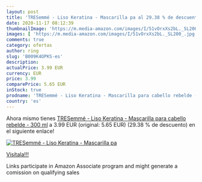 ```yaml
---
layout: post
title: 'TRESemmé - Liso Keratina - Mascarilla pa al 29.38 % de descuento'
date: 2020-11-17 08:12:39
thumbnailImage: 'https://m.media-amazon.com/images/I/51vOrxXs2bL._SL200_.jpg'
images: [ 'https://m.media-amazon.com/images/I/51vOrxXs2bL._SL200_.jpg' ]
comments: true
category: ofertas
author: ring
slug: 'B009K4OPKS-es'
description:
actualPrice: 3.99 EUR
currency: EUR
price: 3.99
comparePrice: 5.65 EUR
inStock: true
prodname: 'TRESemmé - Liso Keratina - Mascarilla para cabello rebelde - 300 ml'
country: 'es'
---
```


Ahora mismo tienes [TRESemmé - Liso Keratina - Mascarilla para cabello rebelde - 300 ml](https://www.amazon.es/dp/B009K4OPKS/?tag=tolees-21) a 3.99 EUR (original: 5.65 EUR) (29.38 %  de descuento) en el siguiente enlace!

[![TRESemmé - Liso Keratina - Mascarilla pa](https://m.media-amazon.com/images/I/51vOrxXs2bL._SL200_.jpg)](https://www.amazon.es/dp/B009K4OPKS/?tag=tolees-21)

[Visítala!!!](https://www.amazon.es/dp/B009K4OPKS/?tag=tolees-21)

Links participate in Amazon Associate program and might generate a comission on qualifying sales
